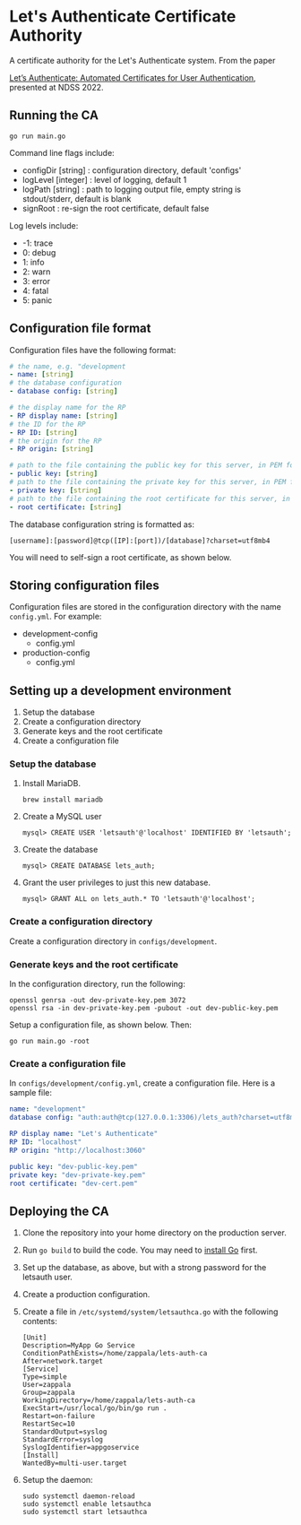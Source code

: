 # Let's Authenticate Certificate Authority

A certificate authority for the Let's Authenticate system. From the paper

[Let’s Authenticate: Automated Certificates for User Authentication](https://www.ndss-symposium.org/ndss-paper/auto-draft-251/),
presented at NDSS 2022.

## Running the CA

```
go run main.go
```

Command line flags include:

- configDir [string] : configuration directory, default 'configs'
- logLevel [integer] : level of logging, default 1
- logPath [string] : path to logging output file, empty string is stdout/stderr,
  default is blank
- signRoot : re-sign the root certificate, default false

Log levels include:

- -1: trace
- 0: debug
- 1: info
- 2: warn
- 3: error
- 4: fatal
- 5: panic

## Configuration file format

Configuration files have the following format:

```yaml
# the name, e.g. "development
- name: [string]
# the database configuration
- database config: [string]

# the display name for the RP
- RP display name: [string]
# the ID for the RP
- RP ID: [string]
# the origin for the RP
- RP origin: [string]

# path to the file containing the public key for this server, in PEM format
- public key: [string]
# path to the file containing the private key for this server, in PEM format
- private key: [string]
# path to the file containing the root certificate for this server, in PEM format
- root certificate: [string]
```

The database configuration string is formatted as:

```
[username]:[password]@tcp([IP]:[port])/[database]?charset=utf8mb4
```

You will need to self-sign a root certificate, as shown below.

## Storing configuration files

Configuration files are stored in the configuration directory with the name
`config.yml`. For example:

- development-config
  - config.yml
- production-config
  - config.yml

## Setting up a development environment

1. Setup the database
1. Create a configuration directory
1. Generate keys and the root certificate
1. Create a configuration file

### Setup the database

1. Install MariaDB.

   ```
   brew install mariadb
   ```

1. Create a MySQL user

   ```mysql
   mysql> CREATE USER 'letsauth'@'localhost' IDENTIFIED BY 'letsauth';
   ```

1. Create the database

   ```mysql
   mysql> CREATE DATABASE lets_auth;
   ```

1. Grant the user privileges to just this new database.

   ```mysql
   mysql> GRANT ALL on lets_auth.* TO 'letsauth'@'localhost';
   ```

### Create a configuration directory

Create a configuration directory in `configs/development`.

### Generate keys and the root certificate

In the configuration directory, run the following:

```
openssl genrsa -out dev-private-key.pem 3072
openssl rsa -in dev-private-key.pem -pubout -out dev-public-key.pem
```

Setup a configuration file, as shown below. Then:

```
go run main.go -root
```

### Create a configuration file

In `configs/development/config.yml`, create a configuration file. Here is a
sample file:

```yaml
name: "development"
database config: "auth:auth@tcp(127.0.0.1:3306)/lets_auth?charset=utf8mb4"

RP display name: "Let's Authenticate"
RP ID: "localhost"
RP origin: "http://localhost:3060"

public key: "dev-public-key.pem"
private key: "dev-private-key.pem"
root certificate: "dev-cert.pem"
```

## Deploying the CA

1. Clone the repository into your home directory on the production server.
1. Run `go build` to build the code. You may need to
   [install Go](https://go.dev/doc/install) first.
1. Set up the database, as above, but with a strong password for the letsauth
   user.
1. Create a production configuration.
1. Create a file in `/etc/systemd/system/letsauthca.go` with the following
   contents:

   ```
   [Unit]
   Description=MyApp Go Service
   ConditionPathExists=/home/zappala/lets-auth-ca
   After=network.target
   [Service]
   Type=simple
   User=zappala
   Group=zappala
   WorkingDirectory=/home/zappala/lets-auth-ca
   ExecStart=/usr/local/go/bin/go run .
   Restart=on-failure
   RestartSec=10
   StandardOutput=syslog
   StandardError=syslog
   SyslogIdentifier=appgoservice
   [Install]
   WantedBy=multi-user.target
   ```

1. Setup the daemon:
   ```
   sudo systemctl daemon-reload
   sudo systemctl enable letsauthca
   sudo systemctl start letsauthca
   ```
